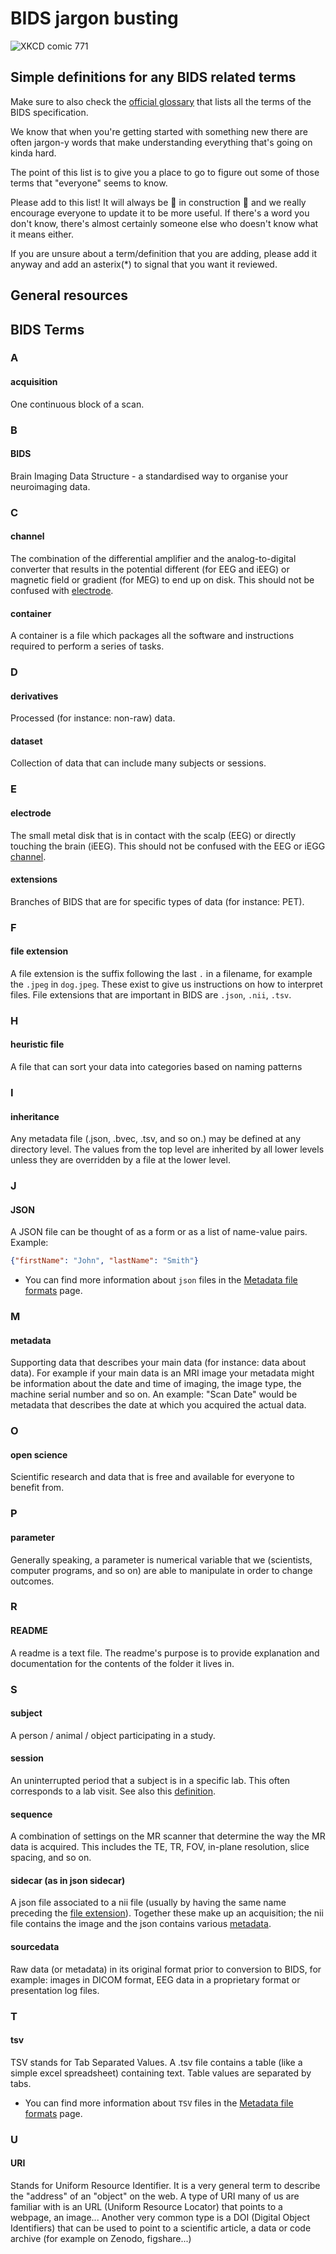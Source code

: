 # BIDS jargon busting

![XKCD comic 771](https://imgs.xkcd.com/comics/period_speech.png)

## Simple definitions for any BIDS related terms

Make sure to also check the
[official glossary](https://bids-specification.readthedocs.io/en/latest/99-appendices/14-glossary.html)
that lists all the terms of the BIDS specification.

We know that when you're getting started with something new there are often jargon-y words
that make understanding everything that's going on kinda hard.

The point of this list is to give you a place to go
to figure out some of those terms that "everyone" seems to know.

Please add to this list! It will always be 👷 in construction 🚧
and we really encourage everyone to update it to be more useful.
If there's a word you don't know,
there's almost certainly someone else who doesn't know what it means either.

If you are unsure about a term/definition that you are adding, please add it anyway and add an asterix(\*) to signal that you want it reviewed.

## General resources

## BIDS Terms

### A

#### acquisition

One continuous block of a scan.

### B

#### BIDS

Brain Imaging Data Structure - a standardised way to organise your neuroimaging data.

### C

#### channel

The combination of the differential amplifier and the analog-to-digital converter
that results in the potential different (for EEG and iEEG)
or magnetic field or gradient (for MEG) to end up on disk.
This should not be confused with [electrode](#electrode).

#### container

A container is a file which packages all the software
and instructions required to perform a series of tasks.

### D

#### derivatives

Processed (for instance: non-raw) data.

#### dataset

Collection of data that can include many subjects or sessions.

### E

#### electrode

The small metal disk that is in contact with the scalp (EEG)
or directly touching the brain (iEEG).
This should not be confused with the EEG or iEGG [channel](#channel).

#### extensions

Branches of BIDS that are for specific types of data (for instance: PET).

### F

#### file extension

A file extension is the suffix following the last `.` in a filename,
for example the `.jpeg` in `dog.jpeg`.
These exist to give us instructions on how to interpret files.
File extensions that are important in BIDS are `.json`, `.nii`, `.tsv`.

### H

#### heuristic file

A file that can sort your data into categories based on naming patterns

### I

#### inheritance

Any metadata file (.json, .bvec, .tsv, and so on.) may be defined at any
directory level. The values from the top level are inherited by all lower levels
unless they are overridden by a file at the lower level.

### J

#### JSON

A JSON file can be thought of as a form or as a list of name-value pairs.
Example:

```json
{"firstName": "John", "lastName": "Smith"}
```

-   You can find more information about `json` files
    in the [Metadata file formats](./getting_started/folders_and_files/metadata.md#json-files) page.

### M

#### metadata

Supporting data that describes your main data (for instance: data about data).
For example if your main data is an MRI image your metadata might be information
about the date and time of imaging, the image type, the machine serial number and so on.
An example: "Scan Date" would be metadata that describes the date at which you acquired the actual data.

### O

#### open science

Scientific research and data that is free and available for everyone to benefit
from.

### P

#### parameter

Generally speaking, a parameter is numerical variable
that we (scientists, computer programs, and so on)
are able to manipulate in order to change outcomes.

### R

#### README

A readme is a text file.
The readme's purpose is to provide explanation
and documentation for the contents of the folder it lives in.

### S

#### subject

A person / animal / object participating in a study.

#### session

An uninterrupted period that a subject is in a specific lab.
This often corresponds to a lab visit.
See also this
[definition](https://bids-specification.readthedocs.io/en/stable/02-common-principles.html#definitions).

#### sequence

A combination of settings on the MR scanner that determine the way the MR data is acquired.
This includes the TE, TR, FOV, in-plane resolution, slice spacing, and so on.

#### sidecar (as in json sidecar)

A json file associated to a nii file
(usually by having the same name preceding the [file extension](#f)).
Together these make up an acquisition;
the nii file contains the image and the json contains various [metadata](#m).

#### sourcedata

Raw data (or metadata) in its original format prior to conversion to BIDS,
for example: images in DICOM format,
EEG data in a proprietary format or presentation log files.

### T

#### tsv

TSV stands for Tab Separated Values.
A .tsv file contains a table (like a simple excel spreadsheet) containing text.
Table values are separated by tabs.

-   You can find more information about `TSV` files
    in the [Metadata file formats](./getting_started/folders_and_files/metadata.md#tsv-files) page.

### U

#### URI

Stands for Uniform Resource Identifier.
It is a very general term to describe the "address" of an "object" on the web.
A type of URI many of us are familiar with is an URL (Uniform Resource Locator)
that points to a webpage, an image...
Another very common type is a DOI (Digital Object Identifiers)
that can be used to point to a scientific article,
a data or code archive (for example on Zenodo, figshare...)
